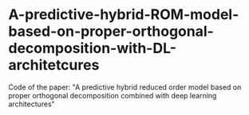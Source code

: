 # A-predictive-hybrid-ROM-model-based-on-proper-orthogonal-decomposition-with-DL-architetcures
Code of the paper: "A predictive hybrid reduced order model based on proper orthogonal decomposition combined with deep learning architectures"
